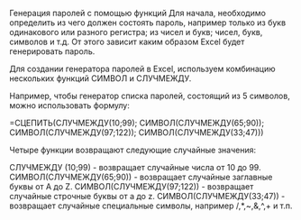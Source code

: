 Генерация паролей с помощью функций
Для начала, необходимо определить из чего должен состоять пароль, например только из букв одинакового или разного регистра; из чисел и букв; чисел, букв, символов и т.д. От этого зависит каким образом Excel будет генерировать пароль.

Для создании генератора паролей в Excel, используем комбинацию нескольких функций СИМВОЛ и СЛУЧМЕЖДУ.

Например, чтобы генератор списка паролей, состоящий из 5 символов, можно использовать формулу:

=СЦЕПИТЬ(СЛУЧМЕЖДУ(10;99); СИМВОЛ(СЛУЧМЕЖДУ(65;90)); СИМВОЛ(СЛУЧМЕЖДУ(97;122)); СИМВОЛ(СЛУЧМЕЖДУ(33;47)))

Четыре функции возвращают следующие случайные значения:

СЛУЧМЕЖДУ (10;99) - возвращает случайные числа от 10 до 99.
СИМВОЛ(СЛУЧМЕЖДУ(65;90)) - возвращает случайные заглавные буквы от A до Z.
СИМВОЛ(СЛУЧМЕЖДУ(97;122)) - возвращает случайные строчные буквы от a до z.
СИМВОЛ(СЛУЧМЕЖДУ(33;47)) - возвращает случайные специальные символы, например /,*,~,&,^,+ и т.п.
